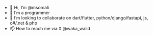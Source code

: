 - 👋 Hi, I’m @msomali
- 👀 I’m a programmer
- 💞️ I’m looking to collaborate on dart/flutter, python/django/fastapi, js, c#/.net & php
- 📫 How to reach me via X @waka_walid

<!---
msomali/msomali is a ✨ special ✨ repository because its `README.md` (this file) appears on your GitHub profile.
You can click the Preview link to take a look at your changes.
--->
